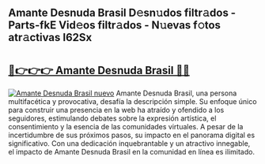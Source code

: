 ## Amante Desnuda Brasil D𝚎sn𝚞dos filtr𝚊dos - Parts-fkE Vid𝚎os filtr𝚊dos - N𝚞evas f𝚘tos atr𝚊ctivas I62Sx

# <h2><a href="http://mb3liiu.tromn.icu/?c=Amante+Desnuda+Brasil">🔗👉👉👉 Amante Desnuda Brasil 🔗🔗</a></h2>

[![Amante Desnuda Brasil nuevo](https://i.imgur.com/pEAQMta.gif)](http://mb3liiu.tromn.icu/?c=Amante+Desnuda+Brasil)
Amante Desnuda Brasil, una persona multifacética y provocativa, desafía la descripción simple. Su enfoque único para construir una presencia en la web ha atraído y ofendido a los seguidores, estimulando debates sobre la expresión artística, el consentimiento y la esencia de las comunidades virtuales. A pesar de la incertidumbre de sus próximos pasos, su impacto en el panorama digital es significativo. Con una dedicación inquebrantable y un atractivo innegable, el impacto de Amante Desnuda Brasil en la comunidad en línea es ilimitado.
